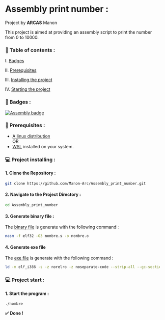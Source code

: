 # Assembly print number :

Project by  __ARCAS__ Manon

This project is aimed at providing an assembly script to print the number from 0 to 10000.

### 📌 Table of contents :

I. [Badges](#🎯-badges)

II. [Prerequisites](#🔧-prerequisites)

III. [Installing the project](#💻-project-installing)

IV. [Starting the project](#💻-project-start)


### 🎯 Badges :
[![Assembly badge](https://img.shields.io/badge/Language-Assembly-black
)](https://www.rust-lang.org/fr)


### 🔧 Prerequisites :
- [A linux distribution](https://www.linux.org) <br>
OR 
- [WSL](https://learn.microsoft.com/fr-fr/windows/wsl/install) installed on your system.


### 💻 Project installing :

#### 1. Clone the Repository :
```bash
git clone https://github.com/Manon-Arc/Assembly_print_number.git
```

#### 2. Navigate to the Project Directory :
```bash
cd Assembly_print_number
```

#### 3. Generate binary file :
The [binary file](/nombre.o) is generate with the following command :
```bash
nasm -f elf32 -O3 nombre.s -o nombre.o
```

#### 4. Generate exe file
The [exe file](/nombre) is generate with the following command :
```bash
ld -m elf_i386 -s -z norelro -z noseparate-code --strip-all --gc-sections -o nombre nombre.o
```

### 💻 Project start :

#### 1. Start the program :
```bash
./nombre
```

**✅ Done !**
